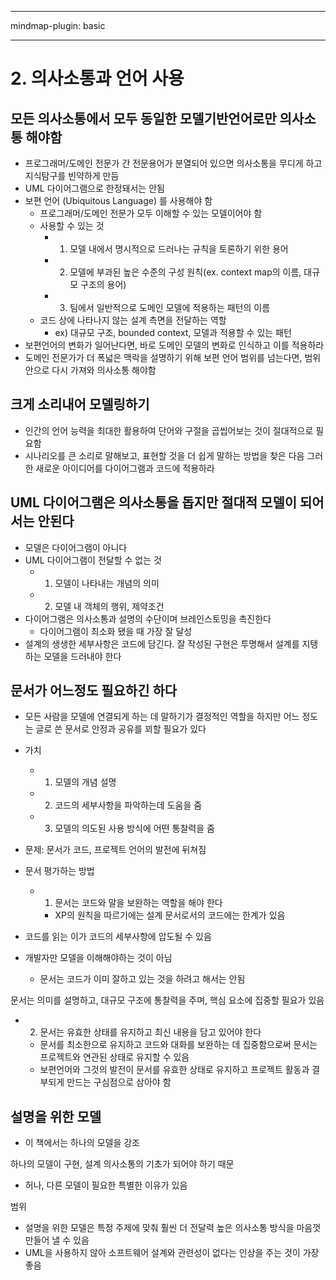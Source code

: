 
---

mindmap-plugin: basic

---

    
# 2. 의사소통과 언어 사용
## 모든 의사소통에서 모두 동일한 모델기반언어로만 의사소통 해야함
- 프로그래머/도메인 전문가 간 전문용어가 분열되어 있으면 의사소통을 무디게 하고 지식탐구를 빈약하게 만듬
- UML 다이어그램으로 한정돼서는 안됨
- 보편 언어
(Ubiquitous Language)
를 사용해야 함
  - 프로그래머/도메인 전문가 모두 이해할 수 있는 모델이어야 함
  - 사용할 수 있는 것
    - 1. 모델 내에서 명시적으로 드러나는 규칙을 토론하기 위한 용어
    - 2. 모델에 부과된 높은 수준의 구성 원칙(ex. context map의 이름, 대규모 구조의 용어)
    - 3. 팀에서 일반적으로 도메인 모델에 적용하는 패턴의 이름
  - 코드 상에 나타나지 않는 설계 측면을 전달하는 역할
    - ex) 대규모 구조, bounded context, 모델과 적용할 수 있는 패턴
- 보편언어의 변화가 일어난다면, 바로 도메인 모델의 변화로 인식하고 이를 적용하라
- 도메인 전문가가 더 폭넓은 맥락을 설명하기 위해 보편 언어 범위를 넘는다면, 범위 안으로 다시 가져와 의사소통 해야함
## 크게 소리내어 모델링하기
- 인간의 언어 능력을 최대한 활용하여 단어와 구절을 곱씹어보는 것이 절대적으로 필요함
- 시나리오를 큰 소리로 말해보고, 표현할 것을 더 쉽게 말하는 방법을 찾은 다음 그러한 새로운 아이디어를 다이어그램과 코드에 적용하라
## UML 다이어그램은 의사소통을 돕지만 절대적 모델이 되어서는 안된다
- 모델은 다이어그램이 아니다
- UML 다이어그램이 전달할 수 없는 것
  - 1. 모델이 나타내는 개념의 의미
  - 2. 모델 내 객체의 행위, 제약조건
- 다이어그램은 의사소통과 설명의 수단이며 브레인스토밍을 촉진한다
  - 다이어그램이 최소화 됐을 때 가장 잘 달성
- 설계의 생생한 세부사항은 코드에 담긴다. 잘 작성된 구현은 투명해서 설계를 지탱하는 모델을 드러내야 한다
## 문서가 어느정도 필요하긴 하다
- 모든 사람을 모델에 연결되게 하는 데 말하기가 결정적인 역할을 하지만 어느 정도는 글로 쓴 문서로 안정과 공유를 꾀할 필요가 있다
- 가치
  - 1. 모델의 개념 설명
  - 2. 코드의 세부사항을 파악하는데 도움을 줌
  - 3. 모델의 의도된 사용 방식에 어떤 통찰력을 줌
- 문제: 문서가 코드, 프로젝트 언어의 발전에 뒤쳐짐
- 문서 평가하는 방법
  - 1. 문서는 코드와 말을 보완하는 역할을 해야 한다
    - XP의 원칙을 따르기에는 설계 문서로서의 코드에는 한계가 있음

- 코드를 읽는 이가 코드의 세부사항에 압도될 수 있음
- 개발자만 모델을 이해해야하는 것이 아님
    - 문서는 코드가 이미 잘하고 있는 것을 하려고 해서는 안됨

문서는 의미를 설명하고, 대규모 구조에 통찰력을 주며, 핵심 요소에 집중할 필요가 있음
  - 2. 문서는 유효한 상태를 유지하고 최신 내용을 담고 있어야 한다
    - 문서를 최소한으로 유지하고 코드와 대화를 보완하는 데 집중함으로써 문서는 프로젝트와 연관된 상태로 유지할 수 있음
    - 보편언어와 그것의 발전이 문서를 유효한 상태로 유지하고 프로젝트 활동과 결부되게 만드는 구심점으로 삼아야 함
## 설명을 위한 모델
- 이 책에서는 하나의 모델을 강조

하나의 모델이 구현, 설계 의사소통의 기초가 되어야 하기 때문
- 허나, 다른 모델이 필요한 특별한 이유가 있음

범위
  - 설명을 위한 모델은 특정 주제에 맞춰 훨씬 더 전달력 높은 의사소통 방식을 마음껏 만들어 낼 수 있음
- UML을 사용하지 않아 소프트웨어 설계와 관련성이 없다는 인상을 주는 것이 가장 좋음